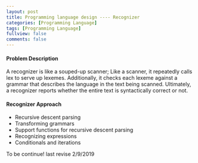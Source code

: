 ```yaml
---
layout: post
title: Programming language design ---- Recognizer
categories: [Programming Language]
tags: [Programming Language]
fullview: false
comments: false
---
```


#### Problem Description
A recognizer is like a souped-up scanner; Like a scanner, it repeatedly calls lex to serve up lexemes. Additionally, it checks each lexeme against a grammar that describes the language in the text being scanned. Ultimately, a recognizer reports whether the entire text is syntactically correct or not.

#### Recognizer Approach
- Recursive descent parsing
- Transforming grammars
- Support functions for recursive descent parsing
- Recognizing expressions
- Conditionals and iterations





To be continue! last revise 2/9/2019
